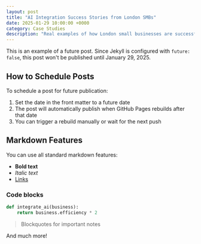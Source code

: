 ```yaml
---
layout: post
title: "AI Integration Success Stories from London SMBs"
date: 2025-01-29 10:00:00 +0000
category: Case Studies
description: "Real examples of how London small businesses are successfully integrating AI into their operations"
---
```


This is an example of a future post. Since Jekyll is configured with `future: false`, this post won't be published until January 29, 2025.

## How to Schedule Posts

To schedule a post for future publication:

1. Set the date in the front matter to a future date
2. The post will automatically publish when GitHub Pages rebuilds after that date
3. You can trigger a rebuild manually or wait for the next push

## Markdown Features

You can use all standard markdown features:

- **Bold text**
- *Italic text*
- [Links](https://qvxx.ai)

### Code blocks

```python
def integrate_ai(business):
    return business.efficiency * 2
```

> Blockquotes for important notes

And much more!